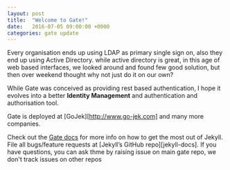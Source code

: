 ```yaml
---
layout: post
title:  "Welcome to Gate!"
date:   2016-07-05 09:00:00 +0000
categories: gate update
---
```

Every organisation ends up using LDAP as primary single sign on, also they end up using Active Directory. while active directory is great, in this age of web based interfaces, we looked around and found few good solution, but then over weekend thought why not just do it on our own?

While Gate was conceived as providing rest based authentication, I hope it evolves into a better **Identity Management** and authentication and authorisation tool.

Gate is deployed at [GoJek][http://www.go-jek.com] and many more companies.

Check out the [Gate docs][gate-portal] for more info on how to get the most out of Jekyll. File all bugs/feature requests at [Jekyll’s GitHub repo][jekyll-docs]. If you have questions, you can ask thme by raising issue on main gate repo, we don't track issues on other repos

[gate-portal]: http://github,com/gate-sso/gate
